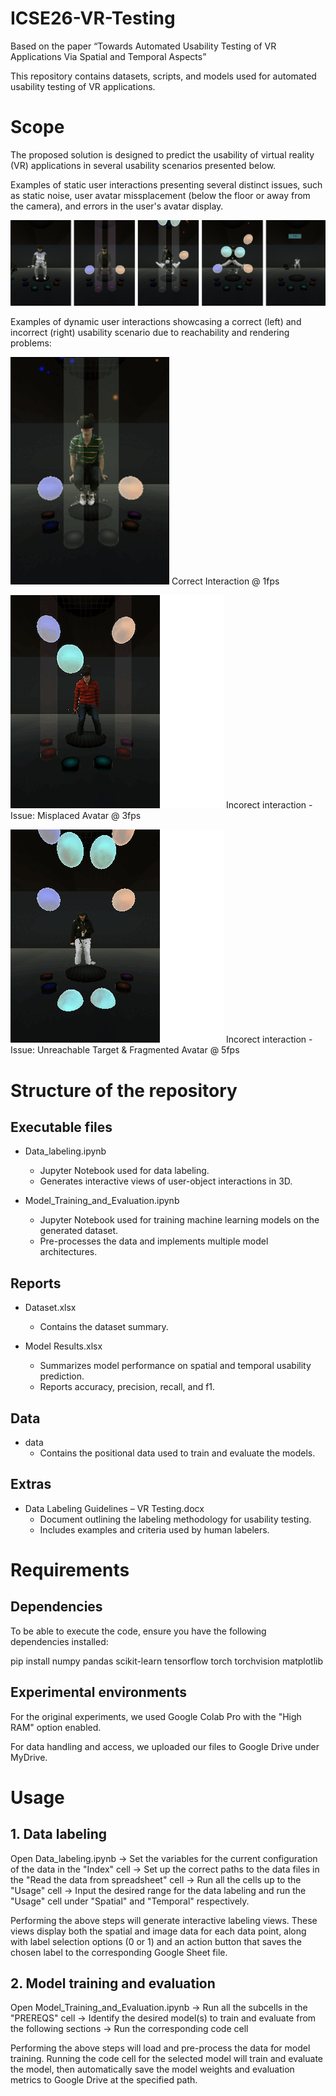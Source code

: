 # ICSE26-VR-Testing

Based on the paper “Towards Automated Usability Testing of VR Applications Via Spatial and Temporal Aspects” 

This repository contains datasets, scripts, and models used for automated usability testing of VR applications.

# Scope 

The proposed solution is designed to predict the usability of virtual reality (VR) applications in several usability scenarios presented below.

Examples of static user interactions presenting several distinct issues, such as static noise, user avatar missplacement (below the floor or away from the camera), and errors in the user's avatar display.

![Demo of the app](usability_examples/examples.png)

Examples of dynamic user interactions showcasing a correct (left) and incorrect (right) usability scenario due to reachability and rendering problems:

![Demo of the app](usability_examples/correct.gif)                      Correct Interaction @ 1fps 

![Demo of the app](usability_examples/misplaced.gif) Incorect interaction - Issue: Misplaced Avatar @ 3fps 

![Demo of the app](usability_examples/unreachable.gif) Incorect interaction - Issue: Unreachable Target & Fragmented Avatar @ 5fps 



# Structure of the repository

## Executable files
-	Data_labeling.ipynb
	  -	Jupyter Notebook used for data labeling.
	  -	Generates interactive views of user-object interactions in 3D.

-	Model_Training_and_Evaluation.ipynb
	  -	Jupyter Notebook used for training machine learning models on the generated dataset.
	  -	Pre-processes the data and implements multiple model architectures.

## Reports

-	Dataset.xlsx
	  -	Contains the dataset summary.

-	 Model Results.xlsx
	  -	Summarizes model performance on spatial and temporal usability prediction.
	  -	Reports accuracy, precision, recall, and f1.

## Data

-	data
	  -	Contains the positional data used to train and evaluate the models.


## Extras

-	Data Labeling Guidelines – VR Testing.docx
	  -	Document outlining the labeling methodology for usability testing.
	  -	Includes examples and criteria used by human labelers.


# Requirements

## Dependencies

To be able to execute the code, ensure you have the following dependencies installed:

pip install numpy pandas scikit-learn tensorflow torch torchvision matplotlib

## Experimental environments 

For the original experiments, we used Google Colab Pro with the "High RAM" option enabled.

For data handling and access, we uploaded our files to Google Drive under MyDrive.

# Usage

## 1.	Data labeling
  Open Data_labeling.ipynb → Set the variables for the current configuration of the data in the "Index" cell →  Set up the correct paths to the data files in the "Read the data from spreadsheet" cell → Run all the cells up to the "Usage" cell → Input the desired range for the data labeling and run the "Usage" cell under "Spatial" and "Temporal" respectively.

Performing the above steps will generate interactive labeling views. These views display both the spatial and image data for each data point, along with label selection options (0 or 1) and an action button that saves the chosen label to the corresponding Google Sheet file.

## 2.	Model training and evaluation
  Open Model_Training_and_Evaluation.ipynb → Run all the subcells in the "PREREQS" cell → Identify the desired model(s) to train and evaluate from the following sections → Run the corresponding code cell

Performing the above steps will load and pre-process the data for model training. Running the code cell for the selected model will train and evaluate the model, then automatically save the model weights and evaluation metrics to Google Drive at the specified path.
